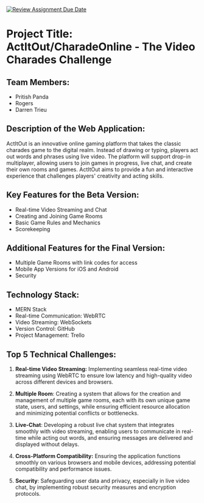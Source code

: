 [![Review Assignment Due Date](https://classroom.github.com/assets/deadline-readme-button-24ddc0f5d75046c5622901739e7c5dd533143b0c8e959d652212380cedb1ea36.svg)](https://classroom.github.com/a/KRLE_tfD)

# Project Title: ActItOut/CharadeOnline - The Video Charades Challenge

## Team Members:
- Pritish Panda
- Rogers
- Darren Trieu

## Description of the Web Application:
ActItOut is an innovative online gaming platform that takes the classic charades game to the digital realm. Instead of drawing or typing, players act out words and phrases using live video. The platform will support drop-in multiplayer, allowing users to join games in progress, live chat, and create their own rooms and games. ActItOut aims to provide a fun and interactive experience that challenges players' creativity and acting skills.

## Key Features for the Beta Version:

- Real-time Video Streaming and Chat
- Creating and Joining Game Rooms
- Basic Game Rules and Mechanics
- Scorekeeping

## Additional Features for the Final Version:
- Multiple Game Rooms with link codes for access
- Mobile App Versions for iOS and Android
- Security

## Technology Stack:
- MERN  Stack
- Real-time Communication: WebRTC
- Video Streaming: WebSockets
- Version Control: GitHub
- Project Management: Trello

## Top 5 Technical Challenges:
1. **Real-time Video Streaming:** Implementing seamless real-time video streaming using WebRTC to ensure low latency and high-quality video across different devices and browsers.

2. **Multiple Room**: Creating a system that allows for the creation and management of multiple game rooms, each with its own unique game state, users, and settings, while ensuring efficient resource allocation and minimizing potential conflicts or bottlenecks.

3. **Live-Chat**:  Developing a robust live chat system that integrates smoothly with video streaming, enabling users to communicate in real-time while acting out words, and ensuring messages are delivered and displayed without delays.

4. **Cross-Platform Compatibility:** Ensuring the application functions smoothly on various browsers and mobile devices, addressing potential compatibility and performance issues.

5. **Security**: Safeguarding user data and privacy, especially in live video chat, by implementing robust security measures and encryption protocols.

